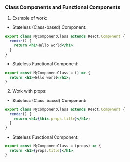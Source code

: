 ### Class Components and Functional Components

1. Example of work:

* Stateless (Class-based) Component:

```jsx
export class MyComponentClass extends React.Component {
  render() {
    return <h1>Hello world</h1>;
  }
}
```

* Stateless Functional Component: 

```jsx
export const MyComponentClass = () => {
  return <h1>Hello world</h1>;
}
```

2. Work with props:

* Stateless (Class-based) Component:

```jsx
export class MyComponentClass extends React.Component {
  render() {
    return <h1>{this.props.title}</h1>;
  }
}
```

* Stateless Functional Component: 

```jsx
export const MyComponentClass = (props) => {
  return <h1>{props.title}</h1>;
}
```